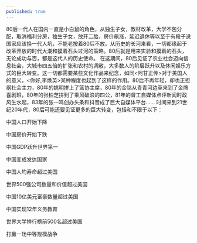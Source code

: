 ```yaml
---
published: true
---
```


80后一代人在国内一直是小白鼠的角色，从独生子女，教材改革，大学不包分配，取消福利分房，独生子女，放开二胎，房价飙涨，延迟退休等以至于有段子说国家应该换一代人坑，不能老按着80后不放。从历史的长河来看，一切都缘起于改革开放的时代大潮和摸着石头过河的策略。80后就是用来实验和摸着的石头，无论成功与否，都是这代人的历史使命。
在这期间，80后见证了农业社会迈向信息社会，大城市四五倍的扩张和农村的凋敝，大多数人的阶层跃升以及休闲娱乐方式的巨大转变。这一切都需要某些文化作品来纪念，如同<阿甘正传>对于美国人的意义，<你好,李焕英>某种程度也起到了这样的作用。80后不再年轻，却也正担纲社会主力，80年的姚明拼上了篮协主席，80年的金铭从青青河边草来到了金牌喜剧班，80年的张柏芝拼到了乘风破浪的四公，81年的督工自媒体点评新闻时政风生水起，83年的张一鸣创办头条和抖音成了巨大自媒体平台......
时间来到21世纪20年代，80后可能还要见证更多的巨大转变，包括和不限于以下：

中国人口开始下降

中国房价开始下跌

中国GDP跃升世界第一

中国变成发达国家

中国人均寿命超过美国

世界500强公司数量和价值超过美国

中国10亿美元富豪数量超过美国

中国实现12年义务教育

世界大学排行榜前500名超过美国

打赢一场中等规模战争